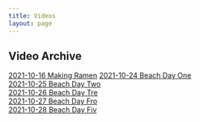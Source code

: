 ```yaml
---
title: Videos
layout: page
---
```

## Video Archive
[2021-10-16 Making Ramen](https://lwflouisa.github.io/NumeroHexDiaries/Videos/videos/2021-10-16-makinramem)
[2021-10-24 Beach Day One](https://lwflouisa.github.io/NumeroHexDiaries/Videos/videos/2021-10-24-beachdayone)<br />
[2021-10-25 Beach Day Two](https://lwflouisa.github.io/NumeroHexDiaries/Videos/videos/2021-10-25-beachdaytwo)<br />
[2021-10-26 Beach Day Tre](https://lwflouisa.github.io/NumeroHexDiaries/Videos/videos/2021-10-26-beachdaythree)<br />
[2021-10-27 Beach Day Fro](https://lwflouisa.github.io/NumeroHexDiaries/Videos/videos/2021-10-27-openinginmirror)<br />
[2021-10-28 Beach Day Fiv](https://lwflouisa.github.io/NumeroHexDiaries/Videos/videos/2021-10-28-donotopen)
